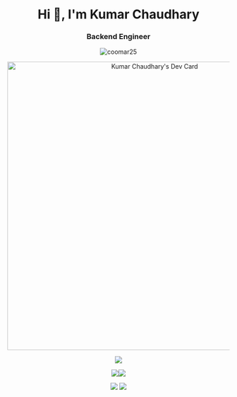 <h1 align="center">Hi 👋, I'm Kumar Chaudhary</h1>
<h3 align="center">Backend Engineer</h3>



<p align="center"> <img src="https://komarev.com/ghpvc/?username=coomar25&label=Profile%20views&color=0e75b6&style=flat" alt="coomar25" /> </p>


<!-- <p align="left"> -->
<!-- <a href="https://linkedin.com/in/kumar chaudhary" target="blank"><img align="center" src="https://raw.githubusercontent.com/rahuldkjain/github-profile-readme-generator/master/src/images/icons/Social/linked-in-alt.svg" alt="kumar chaudhary" height="30" width="40" /></a> -->
<!-- <a href="https://fb.com/coo mar" target="blank"><img align="center" src="https://raw.githubusercontent.com/rahuldkjain/github-profile-readme-generator/master/src/images/icons/Social/facebook.svg" alt="coo mar" height="30" width="40" /></a> -->
<!-- <a href="https://instagram.com/coo_mar25" target="blank"><img align="center" src="https://raw.githubusercontent.com/rahuldkjain/github-profile-readme-generator/master/src/images/icons/Social/instagram.svg" alt="coo_mar25" height="30" width="40" /></a> -->
</p>
<!--     <h3 align="left">Languages and Tools:</h3> -->
<!-- <p align="left"> <a href="https://developer.android.com" target="_blank" rel="noreferrer"> <img src="https://raw.githubusercontent.com/devicons/devicon/master/icons/android/android-original-wordmark.svg" alt="android" width="40" height="40"/> </a> <a href="https://getbootstrap.com" target="_blank" rel="noreferrer"> <img src="https://raw.githubusercontent.com/devicons/devicon/master/icons/bootstrap/bootstrap-plain-wordmark.svg" alt="bootstrap" width="40" height="40"/> </a> <a href="https://www.cprogramming.com/" target="_blank" rel="noreferrer"> <img src="https://raw.githubusercontent.com/devicons/devicon/master/icons/c/c-original.svg" alt="c" width="40" height="40"/> </a> <a href="https://www.w3schools.com/css/" target="_blank" rel="noreferrer"> <img src="https://raw.githubusercontent.com/devicons/devicon/master/icons/css3/css3-original-wordmark.svg" alt="css3" width="40" height="40"/> </a> <a href="https://www.w3.org/html/" target="_blank" rel="noreferrer"> <img src="https://raw.githubusercontent.com/devicons/devicon/master/icons/html5/html5-original-wordmark.svg" alt="html5" width="40" height="40"/> </a> <a href="https://www.java.com" target="_blank" rel="noreferrer"> <img src="https://raw.githubusercontent.com/devicons/devicon/master/icons/java/java-original.svg" alt="java" width="40" height="40"/> </a> <a href="https://developer.mozilla.org/en-US/docs/Web/JavaScript" target="_blank" rel="noreferrer"> <img src="https://raw.githubusercontent.com/devicons/devicon/master/icons/javascript/javascript-original.svg" alt="javascript" width="40" height="40"/> </a> <a href="https://laravel.com/" target="_blank" rel="noreferrer"> <img src="https://raw.githubusercontent.com/devicons/devicon/master/icons/laravel/laravel-plain-wordmark.svg" alt="laravel" width="40" height="40"/> </a> <a href="https://www.mysql.com/" target="_blank" rel="noreferrer"> <img src="https://raw.githubusercontent.com/devicons/devicon/master/icons/mysql/mysql-original-wordmark.svg" alt="mysql" width="40" height="40"/> </a> <a href="https://www.php.net" target="_blank" rel="noreferrer"> <img src="https://raw.githubusercontent.com/devicons/devicon/master/icons/php/php-original.svg" alt="php" width="40" height="40"/> </a> <a href="https://reactjs.org/" target="_blank" rel="noreferrer"> <img src="https://raw.githubusercontent.com/devicons/devicon/master/icons/react/react-original-wordmark.svg" alt="react" width="40" height="40"/> </a> <a href="https://tailwindcss.com/" target="_blank" rel="noreferrer"> <img src="https://www.vectorlogo.zone/logos/tailwindcss/tailwindcss-icon.svg" alt="tailwind" width="40" height="40"/> </a> </p> -->

<div align="center">
<!--       <a href="https://app.daily.dev/kumarchaudhary"><img src="https://api.daily.dev/devcards/08362dc1198047cfbf8401b31322b651.png?r=a40" width="400" alt="Kumar Chaudhary's Dev Card"/></a> -->
    <a href="https://app.daily.dev/kumarchaudhary"><img src="https://api.daily.dev/devcards/v2/gJlszTls1QAEP3zSiUM6z.png?type=wide&r=xy5" width="652" alt="Kumar Chaudhary's Dev Card"/></a>
</div>

<div align="center">

![](http://github-profile-summary-cards.vercel.app/api/cards/profile-details?username=Coomar25&theme=midnight_purple)

![](http://github-profile-summary-cards.vercel.app/api/cards/repos-per-language?username=Coomar25&theme=midnight_purple)![](http://github-profile-summary-cards.vercel.app/api/cards/most-commit-language?username=Coomar25&theme=midnight_purple)

![](http://github-profile-summary-cards.vercel.app/api/cards/stats?username=Coomar25&theme=midnight_purple)
![](http://github-profile-summary-cards.vercel.app/api/cards/productive-time?username=Coomar25&theme=midnight_purple&utcOffset=8)

  </div>
